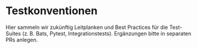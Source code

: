 # Testkonventionen

Hier sammeln wir zukünftig Leitplanken und Best Practices für die Test-Suites (z. B. Bats, Pytest, Integrationstests). Ergänzungen bitte in separaten PRs anlegen.
